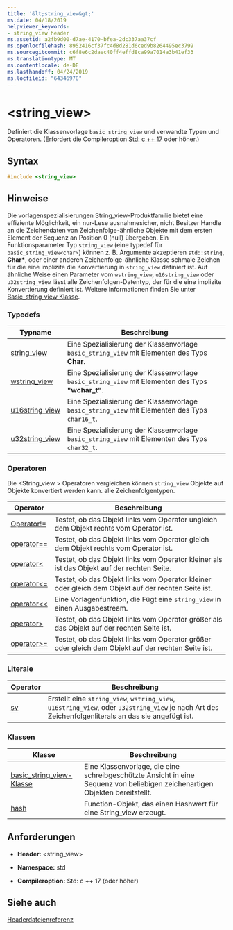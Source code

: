 ```yaml
---
title: '&lt;string_view&gt;'
ms.date: 04/18/2019
helpviewer_keywords:
- string_view header
ms.assetid: a2fb9d00-d7ae-4170-bfea-2dc337aa37cf
ms.openlocfilehash: 8952416cf37fc4d8d281d6ced9b8264495ec3799
ms.sourcegitcommit: c6f8e6c2daec40ff4effd8ca99a7014a3b41ef33
ms.translationtype: MT
ms.contentlocale: de-DE
ms.lasthandoff: 04/24/2019
ms.locfileid: "64346978"
---
```

# <a name="ltstringviewgt"></a>&lt;string_view&gt;

Definiert die Klassenvorlage `basic_string_view` und verwandte Typen und Operatoren. (Erfordert die Compileroption [Std: c ++ 17](../build/reference/std-specify-language-standard-version.md) oder höher.)

## <a name="syntax"></a>Syntax

```cpp
#include <string_view>
```

## <a name="remarks"></a>Hinweise

Die vorlagenspezialisierungen String_view-Produktfamilie bietet eine effiziente Möglichkeit, ein nur-Lese ausnahmesicher, nicht Besitzer Handle an die Zeichendaten von Zeichenfolge-ähnliche Objekte mit dem ersten Element der Sequenz an Position 0 (null) übergeben. Ein Funktionsparameter Typ `string_view` (eine typedef für `basic_string_view<char>`) können z. B. Argumente akzeptieren `std::string`, **Char\***, oder einer anderen Zeichenfolge-ähnliche Klasse schmale Zeichen für die eine implizite die Konvertierung in `string_view` definiert ist. Auf ähnliche Weise einen Parameter vom `wstring_view`, `u16string_view` oder `u32string_view` lässt alle Zeichenfolgen-Datentyp, der für die eine implizite Konvertierung definiert ist. Weitere Informationen finden Sie unter [Basic_string_view Klasse](../standard-library/basic-string-view-class.md).

### <a name="typedefs"></a>Typedefs

|Typname|Beschreibung|
|-|-|
|[string_view](../standard-library/string-view-typedefs.md#string_view)|Eine Spezialisierung der Klassenvorlage `basic_string_view` mit Elementen des Typs **Char**.|
|[wstring_view](../standard-library/string-view-typedefs.md#wstring_view)|Eine Spezialisierung der Klassenvorlage `basic_string_view` mit Elementen des Typs **"wchar_t"**.|
|[u16string_view](../standard-library/string-view-typedefs.md#u16string_view)|Eine Spezialisierung der Klassenvorlage `basic_string_view` mit Elementen des Typs `char16_t`.|
|[u32string_view](../standard-library/string-view-typedefs.md#u32string_view)|Eine Spezialisierung der Klassenvorlage `basic_string_view` mit Elementen des Typs `char32_t`.|

### <a name="operators"></a>Operatoren

Die \<String_view > Operatoren vergleichen können `string_view` Objekte auf Objekte konvertiert werden kann. alle Zeichenfolgentypen.

|Operator|Beschreibung|
|-|-|
|[Operator!=](../standard-library/string-view-operators.md#op_neq)|Testet, ob das Objekt links vom Operator ungleich dem Objekt rechts vom Operator ist.|
|[operator==](../standard-library/string-view-operators.md#op_eq_eq)|Testet, ob das Objekt links vom Operator gleich dem Objekt rechts vom Operator ist.|
|[operator<](../standard-library/string-view-operators.md#op_lt)|Testet, ob das Objekt links vom Operator kleiner als ist das Objekt auf der rechten Seite.|
|[operator<=](../standard-library/string-view-operators.md#op_lt_eq)|Testet, ob das Objekt links vom Operator kleiner oder gleich dem Objekt auf der rechten Seite ist.|
|[operator<\<](../standard-library/string-view-operators.md#op_lt_lt)|Eine Vorlagenfunktion, die Fügt eine `string_view` in einen Ausgabestream.|
|[operator>](../standard-library/string-view-operators.md#op_gt)|Testet, ob das Objekt links vom Operator größer als das Objekt auf der rechten Seite ist.|
|[operator>=](../standard-library/string-view-operators.md#op_gt_eq)|Testet, ob das Objekt links vom Operator größer oder gleich dem Objekt auf der rechten Seite ist.|

### <a name="literals"></a>Literale

|Operator|Beschreibung|
|-|-|
|[sv](../standard-library/string-view-operators.md#op_sv)|Erstellt eine `string_view`, `wstring_view`, `u16string_view`, oder `u32string_view` je nach Art des Zeichenfolgenliterals an das sie angefügt ist.|

### <a name="classes"></a>Klassen

|Klasse|Beschreibung|
|-|-|
|[basic_string_view-Klasse](../standard-library/basic-string-view-class.md)|Eine Klassenvorlage, die eine schreibgeschützte Ansicht in eine Sequenz von beliebigen zeichenartigen Objekten bereitstellt.|
|[hash](string-view-hash.md)|Function-Objekt, das einen Hashwert für eine String_view erzeugt.|

## <a name="requirements"></a>Anforderungen

- **Header:** \<string_view>

- **Namespace:** std

- **Compileroption:** Std: c ++ 17 (oder höher)

## <a name="see-also"></a>Siehe auch

[Headerdateienreferenz](../standard-library/cpp-standard-library-header-files.md)<br/>
